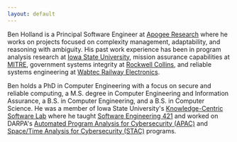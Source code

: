 ```yaml
---
layout: default
---
```


Ben Holland is a Principal Software Engineer at [Apogee Research](http://www.apogee-research.com) where he works on projects focused on complexity management, adaptability, and reasoning with ambiguity. His past work experience has been in program analysis research at [Iowa State University](https://www.iastate.edu), mission assurance capabilities at [MITRE](https://www.mitre.org), government systems integrity at [Rockwell Collins](https://www.rockwellcollins.com), and reliable systems engineering at [Wabtec Railway Electronics](http://wabtec.com).

Ben holds a PhD in Computer Engineering with a focus on secure and reliable computing, a M.S. degree in Computer Engineering and Information Assurance, a B.S. in Computer Engineering, and a B.S. in Computer Science. He was a member of Iowa State University's [Knowledge-Centric Software Lab](https://www.ece.iastate.edu/kcsl/) where he taught [Software Engineering 421](https://se421-fall2018.github.io) and worked on DARPA's [Automated Program Analysis for Cybersecurity (APAC)](https://www.darpa.mil/program/automated-program-analysis-for-cybersecurity)  and [Space/Time Analysis for Cybersecurity (STAC)](http://www.darpa.mil/program/space-time-analysis-for-cybersecurity) programs.
